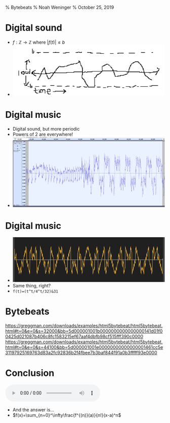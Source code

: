 % Bytebeats
% Noah Weninger
% October 25, 2019

# Digital sound

- $f:\mathbb{Z}\to\mathbb{Z}$ where $|f(t)|\le b$
- ![picture of spaghetti](sound.png)


# Digital music

- Digital sound, but more periodic
- Powers of 2 are everywhere!
- ![the sound of music](music.png)

# Digital music
- ![the sound of bits](function.png)
- Same thing, right?
- ```f(t)=(t^t/4^t/32)&31```

# Bytebeats
https://greggman.com/downloads/examples/html5bytebeat/html5bytebeat.html#t=0&e=0&s=32000&bb=5d000001001b0000000000000000141d01f00425d021087b406c8fc1583215ef67aaf4dbfb98cf515fff390c0000
https://greggman.com/downloads/examples/html5bytebeat/html5bytebeat.html#t=0&e=0&s=44100&bb=5d000001001e00000000000000001461cc5e31197925169763d83a2fc92836b2f4fbee7b3baf844f91a0b3fffff93e0000

# Conclusion

<audio controls><source src="out43.flac" type="audio/flac"></audio>

- And the answer is...
- $f(x)=\sum_{n=0}^\infty\frac{f^{(n)}(a)}{n!}(x-a)^n$

